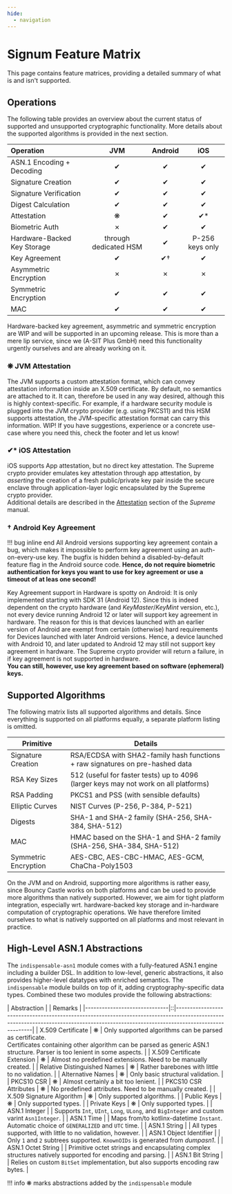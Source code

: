 ```yaml
---
hide:
  - navigation
---
```


# Signum Feature Matrix

This page contains feature matrices, providing a detailed summary of what is and isn't supported.

## Operations

The following table provides an overview about the current status of supported and unsupported cryptographic functionality.
More details about the supported algorithms is provided in the next section.

| Operation                   |          JVM          | Android |       iOS       |
|:----------------------------|:---------------------:|:-------:|:---------------:|
| ASN.1 Encoding + Decoding   |           ✔           |    ✔    |        ✔        |
| Signature Creation          |           ✔           |    ✔    |        ✔        |
| Signature Verification      |           ✔           |    ✔    |        ✔        |
| Digest Calculation          |           ✔           |    ✔    |        ✔        |
| Attestation                 |           ❋           |    ✔    |       ✔*        |
| Biometric Auth              |           ✗           |    ✔    |        ✔        |
| Hardware-Backed Key Storage | through dedicated HSM |    ✔    | P-256 keys only |
| Key Agreement               |           ✔           |   ✔†    |        ✔        |
| Asymmetric Encryption       |           ✗           |    ✗    |        ✗        |
| Symmetric Encryption        |           ✔           |    ✔    |        ✔        |
| MAC                         |           ✔           |    ✔    |        ✔        |

Hardware-backed key agreement, asymmetric and symmetric encryption are WIP and will be supported in an upcoming release.
This is more than a mere lip service, since we (A-SIT Plus GmbH) need this functionality urgently ourselves and are already working on it.

### ❋ JVM Attestation
The JVM supports a custom attestation format, which can convey attestation
information inside an X.509 certificate.
By default, no semantics are attached to it. It can, therefore be used in any way desired, although this is
highly context-specific.
For example, if a hardware security module is plugged into the JVM crypto provider (e.g. using PKCS11) and this HSM
supports attestation, the JVM-specific attestation format can carry this information. WIP!
If you have suggestions, experience or a concrete use-case where you need this, check the footer and let us know!

### ✔* iOS Attestation
iOS supports App attestation, but no direct key attestation. The Supreme crypto provider emulates key attestation
through app attestation, by _asserting_ the creation of a fresh public/private key pair inside the secure enclave
through application-layer logic encapsulated by the Supreme crypto provider.  
Additional details are described in the [Attestation](supreme.md#attestation) section of the _Supreme_ manual.

### † Android Key Agreement
!!! bug inline end
    All Android versions supporting key agreement contain a bug, which makes it impossible
    to perform key agreement using an auth-on-every-use key. The bugfix is hidden behind a disabled-by-default
    feature flag in the Android source code.
    **Hence, do not require biometric authentication for keys you want to use for key agreement or
    use a timeout of at leas one second!**

Key Agreement support in Hardware is spotty on Android: It is only implemented starting with SDK&nbsp;31 (Android&nbsp;12).
Since this is indeed dependent on the crypto hardware (and _KeyMaster_/_KeyMint_ version, etc.), not every device running Android&nbsp;12 or later
will support key agreement in hardware. The reason for this is that devices launched with an earlier version of Android are exempt
from certain (otherwise) hard requirements for Devices launched with later Android versions.
Hence, a device launched with Android&nbsp;10, and later updated to Android&nbsp;12 may still not support key agreement in
hardware.
The Supreme crypto provider will return a failure, in if key agreement is not supported in hardware.
<br>
**You can still, however, use key agreement based on software (ephemeral) keys.**

## Supported Algorithms

The following matrix lists all supported algorithms and details.
Since everything is supported on all platforms equally,
a separate platform listing is omitted.

| Primitive            | Details                                                                              |
|----------------------|--------------------------------------------------------------------------------------|
| Signature Creation   | RSA/ECDSA with SHA2-family hash functions + raw signatures on pre-hashed data        |
| RSA Key Sizes        | 512 (useful for faster tests) up to 4096 (larger keys may not work on all platforms) |
| RSA Padding          | PKCS1 and PSS (with sensible defaults)                                               |
| Elliptic Curves      | NIST Curves (P-256, P-384, P-521)                                                    |
| Digests              | SHA-1 and SHA-2 family (SHA-256, SHA-384, SHA-512)                                   |
| MAC                  | HMAC based on the SHA-1 and SHA-2 family (SHA-256, SHA-384, SHA-512)                 |
| Symmetric Encryption | AES-CBC, AES-CBC-HMAC, AES-GCM, ChaCha-Poly1503                                      |

On the JVM and on Android, supporting more algorithms is rather easy, since Bouncy Castle works on both platforms
and can be used to provide more algorithms than natively supported. However, we aim for tight platform integration,
especially wrt. hardware-backed key storage and in-hardware computation of cryptographic operations.
We have therefore limited ourselves to what is natively supported on all platforms and most relevant in practice.

## High-Level ASN.1 Abstractions

The `indispensable-asn1` module comes with a fully-featured ASN.1 engine including a builder DSL.
In addition to low-level, generic abstractions, it also provides higher-level datatypes with enriched
semantics. The `indispensable` module builds on top of it, adding cryptography-specific data types.
Combined these two modules provide the following abstractions:

| Abstraction                  |   | Remarks                                                                                                                                                                              |
|------------------------------|::|--------------------------------------------------------------------------------------------------------------------------------------------------------------------------------------|
| X.509 Certificate            | ❋ | Only supported algorithms can be parsed as certificate.<br> Certificates containing other algorithm can be parsed as generic ASN.1 structure. Parser is too lenient in some aspects. |
| X.509 Certificate Extension  | ❋ | Almost no predefined extensions. Need to be manually created.                                                                                                                        |
| Relative Distinguished Names | ❋ | Rather barebones with little to no validation.                                                                                                                                       |
| Alternative Names            | ❋ | Only basic structural validation.                                                                                                                                                    |
| PKCS10 CSR                   | ❋ | Almost certainly a bit too lenient.                                                                                                                                                  |
| PKCS10 CSR Attributes        | ❋ | No predefined attributes. Need to be manually created.                                                                                                                               |
| X.509 Signature Algorithm    | ❋ | Only supported algorithms.                                                                                                                                                           |
| Public Keys                  | ❋ | Only supported types.                                                                                                                                                                |
| Private Keys                 | ❋ | Only supported types.                                                                                                                                                                |
| ASN.1 Integer                |   | Supports `Int`, `UInt`, `Long`, `ULong`, and `BigInteger` and custom varint `Asn1Integer`.                                                                                                                            |
| ASN.1 Time                   |   | Maps from/to kotlinx-datetime `Instant`. Automatic choice of `GENERALIZED` and  `UTC` time.                                                                                           |
| ASN.1 String                 |   | All types supported, with little to no validation, however.                                                                                                                          |
| ASN.1 Object Identifier      |   | Only `1` and `2` subtrees supported. `KnownOIDs` is generated from _dumpasn1_.                                                                                                       |
| ASN.1 Octet String           |   | Primitive octet strings and encapsulating complex structures natively supported for encoding and parsing.                                                                            |
| ASN.1 Bit String             |   | Relies on custom `BitSet` implementation, but also supports encoding raw bytes.                                                                                                      |

!!! info
    ❋ marks abstractions added by the `indispensable` module